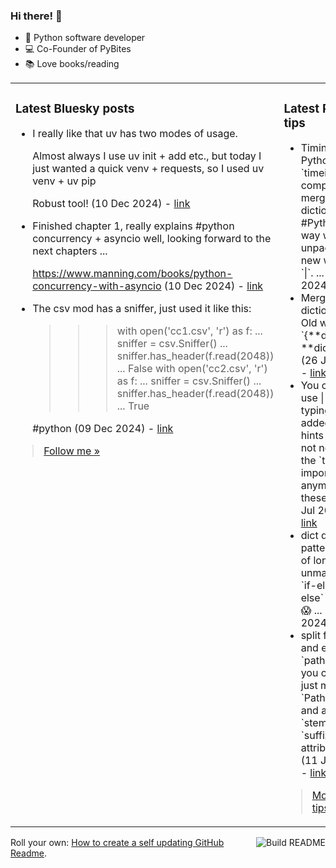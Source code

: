 ### Hi there! 👋

- 🐍 Python software developer
- 💻 Co-Founder of PyBites
- 📚 Love books/reading

<table><tr><td valign="top" width="50%">

### Latest Bluesky posts

<ul>

  <li>
    I really like that uv has two modes of usage. 

Almost always I use uv init + add etc., but today I just wanted a quick venv + requests, so I used uv venv + uv pip

Robust tool! (10 Dec 2024) - <a href="https://bsky.app/profile/bbelderbos.bsky.social/post/3lcwu3g53nk2l" target="_blank">link</a>
  </li>

  <li>
    Finished chapter 1, really explains #python concurrency + asyncio well, looking forward to the next chapters ...

https://www.manning.com/books/python-concurrency-with-asyncio (10 Dec 2024) - <a href="https://bsky.app/profile/bbelderbos.bsky.social/post/3lcwtzqou4c2l" target="_blank">link</a>
  </li>

  <li>
    The csv mod has a sniffer, just used it like this:

>>> with open('cc1.csv', 'r') as f:
...     sniffer = csv.Sniffer()
...     sniffer.has_header(f.read(2048))
...
False
>>> with open('cc2.csv', 'r') as f:
...     sniffer = csv.Sniffer()
...     sniffer.has_header(f.read(2048))
...
True 

#python (09 Dec 2024) - <a href="https://bsky.app/profile/bbelderbos.bsky.social/post/3lcuropjqqk2q" target="_blank">link</a>
  </li>

</ul>

> <a href="https://bsky.app/profile/bbelderbos.bsky.social" target="_blank">Follow me &raquo;</a>


</td><td valign="top" width="50%">

### Latest Python tips

<ul>

  <li>
    Timing code in Python: Using `timeit` to compare merging dictionaries in #Python: Old way with `**` unpacking vs. new way with `|`. ... (26 Jul 2024) - <a href="https://github.com/bbelderbos/bobcodesit/blob/main/notes/20240726111622.md" target="_blank">link</a>
  </li>

  <li>
    Merging dictionaries: Old way: `{**dict1, **dict2}` ... (26 Jul 2024) - <a href="https://github.com/bbelderbos/bobcodesit/blob/main/notes/20240726111507.md" target="_blank">link</a>
  </li>

  <li>
    You can now use | for typing: `|` got added to type hints >= 3.10, not needing the `typing` import anymore for these: ... (26 Jul 2024) - <a href="https://github.com/bbelderbos/bobcodesit/blob/main/notes/20240726111223.md" target="_blank">link</a>
  </li>

  <li>
    dict dispatch pattern: Tired of long and unmaintainable `if-elif-elif-else` chains? 😱 ... (13 Jul 2024) - <a href="https://github.com/bbelderbos/bobcodesit/blob/main/notes/20240713105037.md" target="_blank">link</a>
  </li>

  <li>
    split file name and extension: `pathlib` has you covered, just make a `Path` object and access the `stem` and `suffix` attributes: ... (11 Jul 2024) - <a href="https://github.com/bbelderbos/bobcodesit/blob/main/notes/20240711112258.md" target="_blank">link</a>
  </li>

</ul>

> <a href="https://github.com/bbelderbos/bobcodesit" target="_blank">More Python tips &raquo;</a>

</td>
</tr></table>

<a href="https://github.com/bbelderbos/bbelderbos/actions" target="_blank"><img src="https://github.com/bbelderbos/bbelderbos/workflows/Daily%20Update/badge.svg" align="right" alt="Build README"></a>Roll your own: <a href="https://pybit.es/articles/how-to-create-a-self-updating-github-readme/" target="_blank">How to create a self updating GitHub Readme</a>.